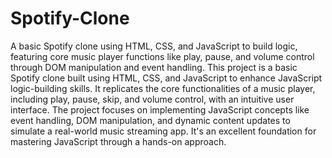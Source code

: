 # Spotify-Clone
A basic Spotify clone using HTML, CSS, and JavaScript to build logic, featuring core music player functions like play, pause, and volume control through DOM manipulation and event handling.
This project is a basic Spotify clone built using HTML, CSS, and JavaScript to enhance JavaScript logic-building skills. It replicates the core functionalities of a music player, including play, pause, skip, and volume control, with an intuitive user interface. The project focuses on implementing JavaScript concepts like event handling, DOM manipulation, and dynamic content updates to simulate a real-world music streaming app. It's an excellent foundation for mastering JavaScript through a hands-on approach.
